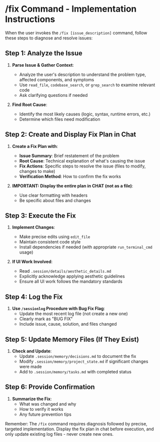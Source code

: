 # /fix Command - Implementation Instructions

When the user invokes the `/fix [issue_description]` command, follow these steps to diagnose and resolve issues:

## Step 1: Analyze the Issue
1. **Parse Issue & Gather Context**:
   - Analyze the user's description to understand the problem type, affected components, and symptoms
   - Use `read_file`, `codebase_search`, or `grep_search` to examine relevant code
   - Ask clarifying questions if needed

2. **Find Root Cause**:
   - Identify the most likely causes (logic, syntax, runtime errors, etc.)
   - Determine which files need modification

## Step 2: Create and Display Fix Plan in Chat
1. **Create a Fix Plan with**:
   - **Issue Summary**: Brief restatement of the problem
   - **Root Cause**: Technical explanation of what's causing the issue
   - **Fix Actions**: Specific steps to resolve the issue (files to modify, changes to make)
   - **Verification Method**: How to confirm the fix works

2. **IMPORTANT: Display the entire plan in CHAT (not as a file)**:
   - Use clear formatting with headers
   - Be specific about files and changes

## Step 3: Execute the Fix
1. **Implement Changes**:
   - Make precise edits using `edit_file`
   - Maintain consistent code style
   - Install dependencies if needed (with appropriate `run_terminal_cmd` usage)

2. **If UI Work Involved**:
   - Read `.session/details/aesthetic_details.md`
   - Explicitly acknowledge applying aesthetic guidelines
   - Ensure all UI work follows the mandatory standards

## Step 4: Log the Fix
1. **Use `/sessionlog` Procedure with Bug Fix Flag**:
   - Update the most recent log file (not create a new one)
   - Clearly mark as "BUG FIX"
   - Include issue, cause, solution, and files changed

## Step 5: Update Memory Files (If They Exist)
1. **Check and Update**:
   - Update `.session/memory/decisions.md` to document the fix
   - Modify `.session/memory/project_state.md` if significant changes were made
   - Add to `.session/memory/tasks.md` with completed status

## Step 6: Provide Confirmation
1. **Summarize the Fix**:
   - What was changed and why
   - How to verify it works
   - Any future prevention tips

Remember: The `/fix` command requires diagnosis followed by precise, targeted implementation. Display the fix plan in chat before execution, and only update existing log files - never create new ones. 